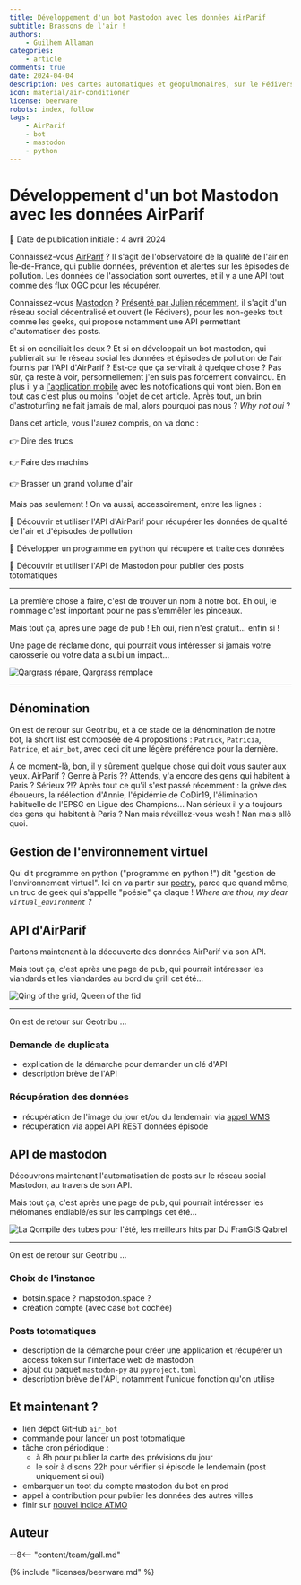 ```yaml
---
title: Développement d'un bot Mastodon avec les données AirParif
subtitle: Brassons de l'air !
authors:
    - Guilhem Allaman
categories:
    - article
comments: true
date: 2024-04-04
description: Des cartes automatiques et géopulmonaires, sur le Fédivers, pour avertir des épisodes de pollution et de qualité de l'air en Île-de-France
icon: material/air-conditioner
license: beerware
robots: index, follow
tags:
    - AirParif
    - bot
    - mastodon
    - python
---
```


# Développement d'un bot Mastodon avec les données AirParif

:calendar: Date de publication initiale : 4 avril 2024

Connaissez-vous [AirParif](https://www.airparif.fr/) ? Il s'agit de l'observatoire de la qualité de l'air en Île-de-France, qui publie données, prévention et alertes sur les épisodes de pollution. Les données de l'association sont ouvertes, et il y a une API tout comme des flux OGC pour les récupérer.

Connaissez-vous [Mastodon](https://fr.wikipedia.org/wiki/Mastodon_(r%C3%A9seau_social)) ? [Présenté par Julien récemment](./), il s'agit d'un réseau social décentralisé et ouvert (le Fédivers), pour les non-geeks tout comme les geeks, qui propose notamment une API permettant d'automatiser des posts.

Et si on conciliait les deux ? Et si on développait un bot mastodon, qui publierait sur le réseau social les données et épisodes de pollution de l'air fournis par l'API d'AirParif ? Est-ce que ça servirait à quelque chose ? Pas sûr, ça reste à voir, personnellement j'en suis pas forcément convaincu. En plus il y a [l'application mobile](https://www.airparif.fr/actualite/2023/nouvelle-application-mobile-airparif) avec les notofications qui vont bien. Bon en tout cas c'est plus ou moins l'objet de cet article. Après tout, un brin d'astroturfing ne fait jamais de mal, alors pourquoi pas nous ? *Why not oui* ?

Dans cet article, vous l'aurez compris, on va donc :

👉 Dire des trucs 

👉 Faire des machins

👉 Brasser un grand volume d'air

Mais pas seulement ! On va aussi, accessoirement, entre les lignes :

🦶 Découvrir et utiliser l'API d'AirParif pour récupérer les données de qualité de l'air et d'épisodes de pollution

🦶 Développer un programme en python qui récupère et traite ces données

🦶 Découvrir et utiliser l'API de Mastodon pour publier des posts totomatiques 

---

La première chose à faire, c'est de trouver un nom à notre bot. Eh oui, le nommage c'est important pour ne pas s'emmêler les pinceaux.

Mais tout ça, après une page de pub ! Eh oui, rien n'est gratuit... enfin si !

Une page de réclame donc, qui pourrait vous intéresser si jamais votre qarosserie ou votre data a subi un impact...

![Qargrass répare, Qargrass remplace](https://cdn.geotribu.fr/img/articles-blog-rdp/articles/2024/airbot_mastodon_airparif/qargrass_repare_qargrass_remplace.webp)

---

## Dénomination

On est de retour sur Geotribu, et à ce stade de la dénomination de notre bot, la short list est composée de 4 propositions : `Patrick`, `Patricia`, `Patrice`, et `air_bot`, avec ceci dit une légère préférence pour la dernière.

À ce moment-là, bon, il y sûrement quelque chose qui doit vous sauter aux yeux. AirParif ? Genre à Paris ?? Attends, y'a encore des gens qui habitent à Paris ? Sérieux ?!? Après tout ce qu'il s'est passé récemment : la grève des éboueurs, la réélection d'Annie, l'épidémie de CoDir19, l'élimination habituelle de l'EPSG en Ligue des Champions... Nan sérieux il y a toujours des gens qui habitent à Paris ? Nan mais réveillez-vous wesh ! Nan mais allô quoi.

## Gestion de l'environnement virtuel

Qui dit programme en python ("programme en python !") dit "gestion de l'environnement virtuel". Ici on va partir sur [poetry](https://python-poetry.org/), parce que quand même, un truc de geek qui s'appelle "poésie" ça claque ! _Where are thou, my dear `virtual_environment` ?_

## API d'AirParif

Partons maintenant à la découverte des données AirParif via son API.

Mais tout ça, c'est après une page de pub, qui pourrait intéresser les viandards et les viandardes au bord du grill cet été...

![Qing of the grid, Queen of the fid](https://cdn.geotribu.fr/img/articles-blog-rdp/articles/2024/airbot_mastodon_airparif/qing_of_the_grid_queen_of_the_fid.webp)

---

On est de retour sur Geotribu ...

### Demande de duplicata

- explication de la démarche pour demander un clé d'API
- description brève de l'API

### Récupération des données

- récupération de l'image du jour et/ou du lendemain via [appel WMS](https://magellan.airparif.asso.fr/geoserver/siteweb/wms?service=WMS&version=1.1.0&request=GetMap&layers=siteweb:vue_indice_atmo_2020_com,Administratif:comm_idf,siteweb:idf_dept&styles=siteweb:nouvel_indice_polygones,poly_trait_blanc,poly_trait_blanc_50&bbox=530000.0,2335000.0,695000.0,2475000.0&width=600&height=487&srs=EPSG:27572&format=image/png&format_options=layout:bulletin)
- récupération via appel API REST données épisode

## API de mastodon

Découvrons maintenant l'automatisation de posts sur le réseau social Mastodon, au travers de son API.

Mais tout ça, c'est après une page de pub, qui pourrait intéresser les mélomanes endiablé/es sur les campings cet été...

![La Qompile des tubes pour l'été, les meilleurs hits par DJ FranGIS Qabrel](https://cdn.geotribu.fr/img/articles-blog-rdp/articles/2024/airbot_mastodon_airparif/qompile_frangis_qabrel.webp)

---

On est de retour sur Geotribu ...

### Choix de l'instance

- botsin.space ? mapstodon.space ?
- création compte (avec case `bot` cochée)

### Posts totomatiques

- description de la démarche pour créer une application et récupérer un access token sur l'interface web de mastodon
- ajout du paquet `mastodon-py` au `pyproject.toml`
- description brève de l'API, notamment l'unique fonction qu'on utilise

## Et maintenant ?

- lien dépôt GitHub `air_bot`
- commande pour lancer un post totomatique
- tâche cron périodique :
  - à 8h pour publier la carte des prévisions du jour
  - le soir à disons 22h pour vérifier si épisode le lendemain (post uniquement si oui)
- embarquer un toot du compte mastodon du bot en prod
- appel à contribution pour publier les données des autres villes
- finir sur [nouvel indice ATMO](https://www.airparif.fr/2020/webinaire-sur-le-lancement-du-nouvel-indice-de-qualite-de-lair)

## Auteur

--8<-- "content/team/gall.md"

{% include "licenses/beerware.md" %}
